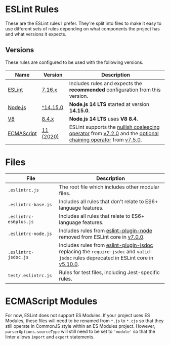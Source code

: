 # ESLint Rules
These are the ESLint rules I prefer. They're split into files to make it easy to use different sets of rules depending on what components the project has and what versions it expects.

## Versions
These rules are configured to be used with the following versions. 

| Name | Version | Description |
|------|---------|-------------|
| [ESLint](https://eslint.org/) | [7.16.x](https://eslint.org/blog/2020/12/eslint-v7.16.0-released) | Includes rules and expects the **recommended** configuration from this version. |
| [Node.js](https://nodejs.org/) | [^14.15.0](https://nodejs.org/en/download/releases/) | **Node.js 14 LTS** started at version **14.15.0**. |
| [V8](https://v8.dev/) | [8.4.x](https://v8.dev/blog/v8-release-84) | **Node.js 14 LTS** uses **V8 8.4**. |
| [ECMAScript](https://www.ecma-international.org/publications/standards/Ecma-262.htm) | [11 (2020)](https://www.ecma-international.org/ecma-262/11.0/index.html#title) | ESLint supports the [nullish coalescing operator](https://developer.mozilla.org/en-US/docs/Web/JavaScript/Reference/Operators/Nullish_coalescing_operator) from [v7.2.0](https://eslint.org/blog/2020/06/eslint-v7.2.0-released) and the [optional chaining operator](https://developer.mozilla.org/en-US/docs/Web/JavaScript/Reference/Operators/Optional_chaining) from [v7.5.0](https://eslint.org/blog/2020/07/eslint-v7.5.0-released). |

# Files
| File | Description |
|------|-------------|
| `.eslintrc.js` | The root file which includes other modular files. |
| `.eslintrc-base.js` | Includes all rules that don't relate to ES6+ language features. |
| `.eslintrc-es6plus.js` | Includes all rules that relate to ES6+ language features. |
| `.eslintrc-node.js` | Includes rules from [eslint-plugin-node](https://github.com/mysticatea/eslint-plugin-node) removed from ESLint core in [v7.0.0](https://eslint.org/blog/2020/05/eslint-v7.0.0-released). |
| `.eslintrc-jsdoc.js` | Includes rules from [eslint-plugin-jsdoc](https://github.com/gajus/eslint-plugin-jsdoc) replacing the `require-jsdoc` and `valid-jsdoc` rules deprecated in ESLint core in [v5.10.0](https://eslint.org/blog/2018/12/eslint-v5.10.0-released). |
| `test/.eslintrc.js` | Rules for test files, including Jest-specific rules. |

# ECMAScript Modules
For now, ESLint does not support ES Modules. If your project uses ES Modules, these files will need to be renamed from `*.js` to `*.cjs` so that they still operate in CommonJS style within an ES Modules project. However, `parserOptions.sourceType` will still need to be set to `'module'` so that the linter allows `import` and `export` statements.
